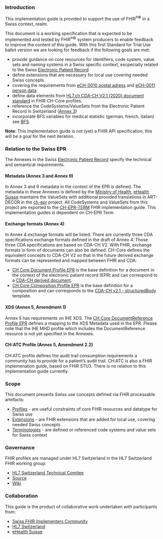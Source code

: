 ### Introduction
This implementation guide is provided to support the use of FHIR<sup>&reg;&copy;</sup> in a Swiss context, realm.

This document is a working specification that is expected to be implemented and tested by FHIR<sup>&reg;&copy;</sup> system producers to enable feedback to improve the content of this guide. With this first Standard for Trial Use ballot version we are looking for feedback if the following goals are met:  
- provide guidance on core resources for identifiers, code system, value sets and naming systems in a Swiss specific context, escpecially related to the Swiss [Electronic Patient Record](https://www.patientendossier.ch/en)
- define extensions that are necessary for local use covering needed Swiss concepts
- covering the requirements from [eCH-0010 postal adress](https://www.ech.ch/vechweb/page?p=dossier&documentNumber=eCH-0010&documentVersion=7.0) and [eCH-0011 person data](https://www.ech.ch/vechweb/page?p=dossier&documentNumber=eCH-0011&documentVersion=8.1)
- define data elements from [HL7.ch CDA-CH V2.1 (2020) document standard](http://e-health-wiki.ch/index.php/Ehscda:CDA-CH_2017_(specification)) in FHIR CH-Core profiles.
- reference the CodeSystems/ValueSets from the Electronic Patient Record in Switzerland ([Annex 3](https://www.bag.admin.ch/dam/bag/de/dokumente/nat-gesundheitsstrategien/strategie-ehealth/gesetzgebung-elektronisches-patientendossier/gesetze/Anhang_3_EPDV_EDI_20190624.pdf.download.pdf))
- incorporate BFS variables for medical statistic (german, french, italian) see [BFS](https://www.bfs.admin.ch/bfs/de/home/statistiken/kataloge-datenbanken/publikationen.assetdetail.7066232.html).

**Note**: This implementation guide is not (yet) a FHIR API specification, this will be a goal for the next iteration.

### Relation to the Swiss EPR

The Annexes in the Swiss [Electronic Patient Record](https://www.patientendossier.ch/en) specify the technical and semantical 
requirements.

#### Metadata (Annex 3 and Annex 9)

 In Annex 3 and 9 metadata in the context of the EPR is defined. The metadata in these Annexes is defined by the [Ministry of Health](https://www.bag.admin.ch/bag/de/home/gesetze-und-bewilligungen/gesetzgebung/gesetzgebung-mensch-gesundheit/gesetzgebung-elektronisches-patientendossier.html), [eHealth Suisse](https://www.e-health-suisse.ch/startseite.html) maintains the ValueSets with additional provided translations in ART-DECOR in the [ch-epr](https://art-decor.org/art-decor/decor-project--ch-epr-) project. All CodeSystems and ValueSets from this project are exported to the [CH-EPR-TERM](http://fhir.ch/ig/ch-epr-term/index.html) FHIR implementation guide. This implementation guides is dependent on CH-EPR Term.

#### Exchange formats (Annex 4)

In Annex 4 exchange formats will be listed. There are currently three CDA specifications exchange formats defined in the draft of Annex 4. Those three CDA specifications are based on CDA-CH V2. With FHIR, exchange formats in form of documents can also be defined. CH-Core defines the equivalent concepts to CDA-CH V2 so that in the future derived exchange formats can be represented and mapped between FHIR and CDA:
- [CH Core Document Profile EPR](StructureDefinition-ch-core-document.html) is the base definition for a document in the context of the electronic patient record (EPR) and can correspond to a [CDA-CH derived document](https://art-decor.org/art-decor/decor-project--hl7chcda-).
- [CH Core Composition Profile EPR](StructureDefinition-ch-core-composition-epr.html) is the base definition for a composition and can corresponds to the [CDA-CH v2.1 - structuredBody](https://art-decor.org/art-decor/decor-templates--hl7chcda-?section=templates&id=2.16.756.5.30.1.1.10.1.9&effectiveDate=2019-10-17T15:22:41&language=en-US) template.

#### XDS (Annex 5, Amendment 1)

Annex 5 has requirements on IHE XDS. The [CH Core DocumentReference Profile EPR](StructureDefinition-ch-core-documentreference-epr.html) defines a mapping to the XDS Metadata used in the EPR.
Please note that the IHE MHD profile which includes the DocumentReference resource is not yet specified in the Annexes.

#### CH:ATC Profile (Annex 5, Amendment 2.2)

CH:ATC profile defines the audit trail consumption requirements a community has to provide for a patient’s audit trail. CH:ATC is also a FHIR implemenation guide, based on FHIR STU3. There is no relation to this implementation guide currently.

### Scope

This document presents Swiss use concepts defined via FHIR processable artefacts:

* [Profiles](profiles.html) - are useful constraints of core FHIR resources and datatype for Swiss use
* [Extensions](extensions.html) - are FHIR extensions that are added for local use, covering needed Swiss concepts
* [Terminologies](terminology.html) - are defined or referenced code systems and value sets for Swiss context

### Governance

FHIR profiles are managed under HL7 Switzerland in the HL7 Switzerland FHIR working group:

* [HL7 Switzerland Technical Comitee](https://www.hl7.ch/technisches-komitee/)
* [Source](https://github.com/hl7ch/ch-core)
* [Wiki](https://github.com/hl7ch/ch-core)


### Collaboration
This guide is the product of collaborative work undertaken with participants from:

* [Swiss FHIR Implementers Community](https://www.fhir.ch)
* [HL7 Switzerland](https://www.hl7.ch)
* [eHealth Suisse](https://www.e-health-suisse.ch/startseite.html)